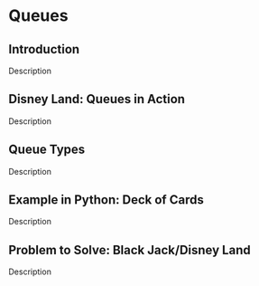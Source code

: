 # Queues

## Introduction

Description

## Disney Land: Queues in Action

Description

## Queue Types

Description

## Example in Python: Deck of Cards

Description

## Problem to Solve: Black Jack/Disney Land

Description
